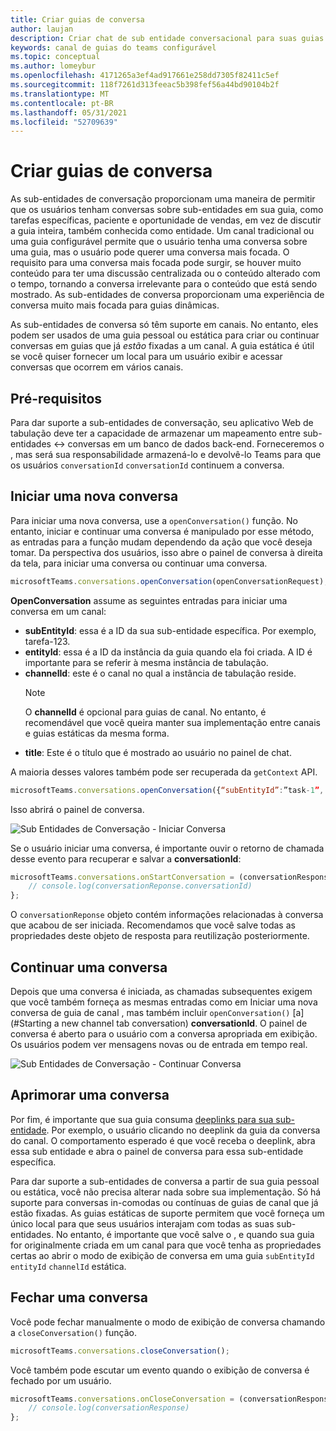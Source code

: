```yaml
---
title: Criar guias de conversa
author: laujan
description: Criar chat de sub entidade conversacional para suas guias de canal
keywords: canal de guias do teams configurável
ms.topic: conceptual
ms.author: lomeybur
ms.openlocfilehash: 4171265a3ef4ad917661e258dd7305f82411c5ef
ms.sourcegitcommit: 118f7261d313feeac5b398fef56a44bd90104b2f
ms.translationtype: MT
ms.contentlocale: pt-BR
ms.lasthandoff: 05/31/2021
ms.locfileid: "52709639"
---
```

# <a name="create-conversational-tabs"></a>Criar guias de conversa

As sub-entidades de conversação proporcionam uma maneira de permitir que os usuários tenham conversas sobre sub-entidades em sua guia, como tarefas específicas, paciente e oportunidade de vendas, em vez de discutir a guia inteira, também conhecida como entidade. Um canal tradicional ou uma guia configurável permite que o usuário tenha uma conversa sobre uma guia, mas o usuário pode querer uma conversa mais focada. O requisito para uma conversa mais focada pode surgir, se houver muito conteúdo para ter uma discussão centralizada ou o conteúdo alterado com o tempo, tornando a conversa irrelevante para o conteúdo que está sendo mostrado. As sub-entidades de conversa proporcionam uma experiência de conversa muito mais focada para guias dinâmicas.

As sub-entidades de conversa só têm suporte em canais. No entanto, eles podem ser usados de uma guia pessoal ou estática para criar ou continuar conversas em guias que já *estão* fixadas a um canal. A guia estática é útil se você quiser fornecer um local para um usuário exibir e acessar conversas que ocorrem em vários canais.

## <a name="prerequisites"></a>Pré-requisitos

Para dar suporte a sub-entidades de conversação, seu aplicativo Web de tabulação deve ter a capacidade de armazenar um mapeamento entre sub-entidades ↔ conversas em um banco de dados back-end. Forneceremos o , mas será sua responsabilidade armazená-lo e devolvê-lo Teams para que os usuários `conversationId` `conversationId` continuem a conversa.

## <a name="start-a-new-conversation"></a>Iniciar uma nova conversa

Para iniciar uma nova conversa, use a `openConversation()` função. No entanto, iniciar e continuar uma conversa é manipulado por esse método, as entradas para a função mudam dependendo da ação que você deseja tomar. Da perspectiva dos usuários, isso abre o painel de conversa à direita da tela, para iniciar uma conversa ou continuar uma conversa.

``` javascript
microsoftTeams.conversations.openConversation(openConversationRequest);
```

**OpenConversation** assume as seguintes entradas para iniciar uma conversa em um canal:

* **subEntityId**: essa é a ID da sua sub-entidade específica. Por exemplo, tarefa-123.
* **entityId**: essa é a ID da instância da guia quando ela foi criada. A ID é importante para se referir à mesma instância de tabulação.
* **channelId**: este é o canal no qual a instância de tabulação reside.
   > [!NOTE]
   > O **channelId** é opcional para guias de canal. No entanto, é recomendável que você queira manter sua implementação entre canais e guias estáticas da mesma forma.
* **title**: Este é o título que é mostrado ao usuário no painel de chat.

A maioria desses valores também pode ser recuperada da `getContext` API.

```javascript
microsoftTeams.conversations.openConversation({“subEntityId”:”task-1”, “entityId”: “tabInstanceId-1”, “channelId”: ”19:baa6e71f65b948d189bf5c892baa8e5a@thread.skype”, “title”: "Task Title”});
```

Isso abrirá o painel de conversa.

![Sub Entidades de Conversação - Iniciar Conversa](~/assets/images/tabs/conversational-subentities/start-conversation.png)

Se o usuário iniciar uma conversa, é importante ouvir o retorno de chamada desse evento para recuperar e salvar a **conversationId**:

```javascript
microsoftTeams.conversations.onStartConversation = (conversationResponse) => {
    // console.log(conversationReponse.conversationId)
};
```

O `conversationReponse` objeto contém informações relacionadas à conversa que acabou de ser iniciada. Recomendamos que você salve todas as propriedades deste objeto de resposta para reutilização posteriormente.

## <a name="continue-a-conversation"></a>Continuar uma conversa

Depois que uma conversa é iniciada, as chamadas subsequentes exigem que você também forneça as mesmas entradas como em Iniciar uma nova conversa de guia de canal , mas também incluir `openConversation()` [a](#Starting a new channel tab conversation) **conversationId**. O painel de conversa é aberto para o usuário com a conversa apropriada em exibição. Os usuários podem ver mensagens novas ou de entrada em tempo real.

![Sub Entidades de Conversação - Continuar Conversa](~/assets/images/tabs/conversational-subentities/continue-conversation.png)

## <a name="enhance-a-conversation"></a>Aprimorar uma conversa

Por fim, é importante que sua guia consuma [deeplinks para sua sub-entidade](~/concepts/build-and-test/deep-links.md). Por exemplo, o usuário clicando no deeplink da guia da conversa do canal. O comportamento esperado é que você receba o deeplink, abra essa sub entidade e abra o painel de conversa para essa sub-entidade específica.

Para dar suporte a sub-entidades de conversa a partir de sua guia pessoal ou estática, você não precisa alterar nada sobre sua implementação. Só há suporte para conversas in-comodas ou contínuas de guias de canal que já estão fixadas. As guias estáticas de suporte permitem que você forneça um único local para que seus usuários interajam com todas as suas sub-entidades. No entanto, é importante que você salve o , e quando sua guia for originalmente criada em um canal para que você tenha as propriedades certas ao abrir o modo de exibição de conversa em uma guia `subEntityId` `entityId` `channelId` estática.

## <a name="close-a-conversation"></a>Fechar uma conversa

Você pode fechar manualmente o modo de exibição de conversa chamando a `closeConversation()` função.

```javascript
microsoftTeams.conversations.closeConversation();
```

Você também pode escutar um evento quando o exibição de conversa é fechado por um usuário.

```javascript
microsoftTeams.conversations.onCloseConversation = (conversationResponse) => {
    // console.log(conversationResponse)
};
```
